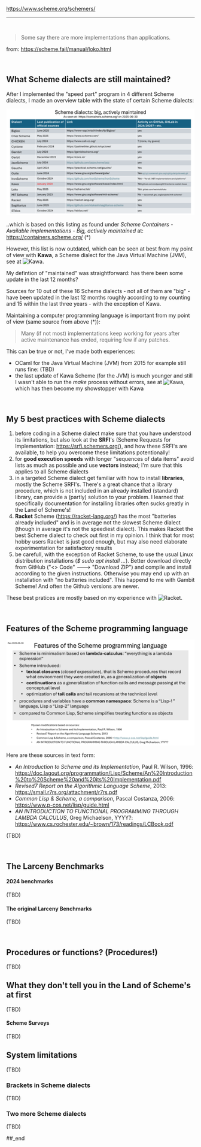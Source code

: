 https://www.scheme.org/schemers/

---

<br/>

> Some say there are more implementations than applications.

from: https://scheme.fail/manual/loko.html

<br/>

## What Scheme dialects are still maintained?

After I implemented the "speed part" program in 4 different Scheme dialects, I made an overview table with the state of certain Scheme dialects:

![plot](./Scheme%20dialects%20-%20big%2C%20actively%20maintained.png)

..which is based on this listing as found under _Scheme Containers - Available implementations - Big, actively maintained_ at: https://containers.scheme.org/ (*)

However, this list is now outdated, which can be seen at best from my point of view with **Kawa**, a Scheme dialect for the Java Virtual Machine (JVM), see at ![Kawa](https://github.com/practicalcomputerscience/MicrobenchmarkGPHLlanguages/tree/main/03%20-%20source%20code/02%20-%20functional%20languages/Scheme/Scheme%20dialects%20on%20the%20Java%20Virtual%20Machine%20(JVM)).

My defintion of "maintained" was straightforward: has there been some update in the last 12 months?

Sources for 10 out of these 16 Scheme dialects - not all of them are "big" - have been updated in the last 12 months roughly according to my counting and 15 within the last three years - with the exception of Kawa.

Maintaining a computer programming language is important from my point of view (same source from above (*)):

> Many (if not most) implementations keep working for years after active maintenance has ended, requiring few if any patches.

This can be true or not, I've made both experiences:
- OCaml for the Java Virtual Machine (JVM) from 2015 for example still runs fine: (TBD)
- the last update of Kawa Scheme (for the JVM) is much younger and still I wasn't able to run the _make_ process without errors, see at ![Kawa](https://github.com/practicalcomputerscience/MicrobenchmarkGPHLlanguages/tree/main/03%20-%20source%20code/02%20-%20functional%20languages/Scheme/Scheme%20dialects%20on%20the%20Java%20Virtual%20Machine%20(JVM)), which has then become my showstopper with Kawa

<br/>

## My 5 best practices with Scheme dialects

1. before coding in a Scheme dialect make sure that you have understood its limitations, but also look at the **SRFI**'s (Scheme Requests for Implementation: https://srfi.schemers.org/), and how these SRFI's are available, to help you overcome these limitations potentionally!
2. for **good execution speeds** with longer "sequences of data items" avoid lists as much as possible and use **vectors** instead; I'm sure that this applies to all Scheme dialects
3. in a targeted Scheme dialect get familiar with how to install **libraries**, mostly the Scheme SRFI's. There's a great chance that a library procedure, which is not included in an already installed (standard) library, can provide a (partly) solution to your problem. I learned that specifically documentation for installing libraries often sucks greatly in the Land of Scheme's!
4. **Racket** Scheme (https://racket-lang.org/) has the most "batteries already included" and is in average not the slowest Scheme dialect (though in average it's not the speediest dialect). This makes Racket the best Scheme dialect to check out first in my opinion. I think that for most hobby users Racket is just good enough, but may also need elaborate experimentation for satisfactory results
5. be carefull, with the exception of Racket Scheme, to use the usual Linux distribution installations (_$ sudo apt install ..._). Better download directly from GitHub ("<> Code" ---> "Download ZIP") and compile and install according to the given instructions. Otherwise you may end up with an installation with "no
batteries included". This happend to me with Gambit Scheme! And often the Github versions are newer.

These best pratices are mostly based on my experience with ![Racket](https://github.com/practicalcomputerscience/MicrobenchmarkGPHLlanguages/tree/main/03%20-%20source%20code/02%20-%20functional%20languages/Scheme/Racket).

<br/>

## Features of the Scheme programming language

![plot](https://github.com/practicalcomputerscience/MicrobenchmarkGPHLlanguages/blob/main/03%20-%20source%20code/02%20-%20functional%20languages/Scheme/Features%20of%20the%20Scheme%20programming%20language.png)

Here are these sources in text form:

- _An Introduction to Scheme and its Implementation_, Paul R. Wilson, 1996: https://doc.lagout.org/programmation/Lisp/Scheme/An%20Introduction%20to%20Scheme%20and%20its%20Implementation.pdf
- _Revised7 Report on the Algorithmic Language Scheme_, 2013: https://small.r7rs.org/attachment/r7rs.pdf
- _Common Lisp & Scheme, a comparison_, Pascal Costanza, 2006: https://www.p-cos.net/lisp/guide.html
- _AN INTRODUCTION TO FUNCTIONAL PROGRAMMING THROUGH LAMBDA CALCULUS_, Greg Michaelson, YYYY?: https://www.cs.rochester.edu/~brown/173/readings/LCBook.pdf

(TBD)

<br/>

## The Larceny Benchmarks

#### 2024 benchmarks

(TBD)

#### The original Larceny Benchmarks

(TBD)

<br/>

## Procedures or functions? (Procedures!)

(TBD)

## What they don't tell you in the Land of Scheme's at first

(TBD)

#### Scheme Surveys

(TBD)

## System limitations

(TBD)

### Brackets in Scheme dialects

(TBD)

### Two more Scheme dialects

(TBD)

##_end
